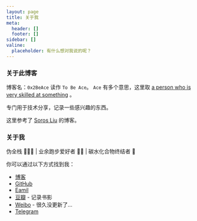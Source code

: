 ```yaml
---
layout: page
title: 关于我
meta:
  header: []
  footer: []
sidebar: []
valine:
  placeholder: 有什么想对我说的呢？
---
```


### 关于此博客

博客名：`0x2BeAce` 读作 `To Be Ace`。 `Ace` 有多个意思，这里取 [a person who is very skilled at something](https://dictionary.cambridge.org/zhs/%E8%AF%8D%E5%85%B8/%E8%8B%B1%E8%AF%AD/ace) 。

专门用于技术分享，记录一些感兴趣的东西。

这里参考了 [Soros Liu](https://github.com/Sorosliu1029) 的博客。

### 关于我
伪全栈 👨🏻‍💻 | 业余跑步爱好者 🏃🏻 | 碳水化合物终结者 🍔 

你可以通过以下方式找到我：

* [博客](https://www.0x2BeAce.com/)
* [GitHub](https://github.com/0xAikang)
* [Eamil](mailto:aikangtongxue@gmail.com)
* [豆瓣](https://www.douban.com/people/164428873/) - 记录书影
* [Weibo](https://weibo.com/aikangtongxue) - 很久没更新了...
* [Telegram](https://t.me/s/Hoooliday)